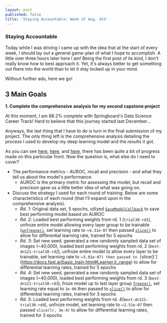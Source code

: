 ```yaml
---
layout: post
published: false
title: 'Staying Accountable: Week of Aug. 4th'
---
```

### Staying Accountable
Today while I was driving I came up with the idea that at the start of every week, I should lay out a general game-plan of what I hope to accomplish. A little over three hours later here I am! Being the first post of its kind, I don't really know how to best approach it. Yet, it's always better to get something out there into the world than to let it stay locked up in your mind.

Without further ado, here we go!

## 3 Main Goals

__1. Complete the comprehensive analysis for my second capstone project__

At this moment, I am 88.2% complete with Springboard's Data Science Career Track! Hard to believe that this journey started last December...

Anyways, the last thing that I have to do is turn in the final submission of my project. The only thing left is the comprehensive analysis detailing the process I used to develop my deep learning model and the results it got. 

As you can see [here](https://jearny58.github.io/2019-07-31-capstone-chronicles-july-31-2019/), [here](https://jearny58.github.io/2019-08-01-capstone-chronicles-aug-1-2019/), and [here](https://jearny58.github.io/2019-08-02-capstone-chronicles-aug-2-2019/), there has been quite a bit of progress made on this particular front. Now the question is, what else do I need to cover?

- The performance metrics - AUROC, recall and precision - and what they tell us about the model's performance.
	- AUROC is the primary metric for assessing the model, but recall and precision gave us a little better idea of what was going on.
- Discuss the strategy I used for each round of training. Below are some characteristics of each round (that I'll expand upon in the comprehensive analysis). 
	- _Rd. 1_: Original data set, 5 epochs, utlized [`SaveModelCallback`](https://docs.fast.ai/callbacks.html#SaveModelCallback) to save best performing model based on AUROC
    - _Rd. 2_: Loaded best performing weights from rd. 1 (`trial30-rd1`), unfroze entire model allowing every layer group to be trainable ([`unfreeze()`](https://docs.fast.ai/basic_train.html#Learner.unfreeze), set learning rate to ~`6.31e-07` then passed [`slice()`](https://docs.fast.ai/basic_train.html#Learner.lr_range) to allow for differential learning rate, trained for 5 epochs
    - _Rd. 3_: Set new seed, generated a new randomly sampled data set of images (~40,000), loaded best performing weights from rd. 2 (`best-dn121-trial30-rd2`), unfroze entire model to allow every layer to be trainable, set learning rate to ~`5.01e-07) then passed to [`slice()`](https://docs.fast.ai/basic_train.html#Learner.lr_range) to allow for differential learning rates, trained for 5 epochs
    - _Rd. 4_: Set new seed, generated a new randomly sampled data set of images (~40,000), loaded best performing weights from rd. 3 (`best-dn121-trial30-rd3`), froze model up to last layer group [`freeze()`](https://docs.fast.ai/basic_train.html#Learner.freeze), set learning rate equal to `3e-06` then passed to [`slice()`](https://docs.fast.ai/basic_train.html#Learner.lr_range) to allow for differential learning rates, trained for 3 epochs
    - _Rd. 5_: Loaded best performing weights from rd. 4(`best-dn121-trial30-rd4`), unfroze model, set learning rate to ~`2.51e-07` then passed `slice(lr, 3e-4)` to allow for differential learning rates, trained for 3 epochs



